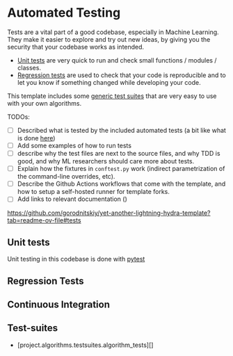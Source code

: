 # Automated Testing

Tests are a vital part of a good codebase, especially in Machine Learning.
They make it easier to explore and try out new ideas, by giving you the security that your codebase works as intended.

- [Unit tests](#unit-tests) are very quick to run and check small functions / modules / classes.
- [Regression tests](#regression-tests) are used to check that your code is reproducible and to let you know if something changed while developing your code.

This template includes some [generic test suites](#test-suites) that are very easy to use with your
own algorithms.

TODOs:

- [ ] Described what is tested by the included automated tests (a bit like what is done [here](https://github.com/gorodnitskiy/yet-another-lightning-hydra-template?tab=readme-ov-file#tests))
- [ ] Add some examples of how to run tests
- [ ] describe why the test files are next to the source files, and why TDD is good, and why ML researchers should care more about tests.
- [ ] Explain how the fixtures in `conftest.py` work (indirect parametrization of the command-line overrides, etc).
- [ ] Describe the Github Actions workflows that come with the template, and how to setup a self-hosted runner for template forks.
- [ ] Add links to relevant documentation ()

https://github.com/gorodnitskiy/yet-another-lightning-hydra-template?tab=readme-ov-file#tests

## Unit tests

Unit testing in this codebase is done with [pytest](https://docs.pytest.org/en/stable/index.html)

## Regression Tests

## Continuous Integration

## Test-suites

- \[project.algorithms.testsuites.algorithm_tests\]\[\]

<!-- ::: project.algorithms.testsuites.algorithm_tests -->

<!--
::: project.algorithms.example_test
    options:
        allow_inspection: true -->
